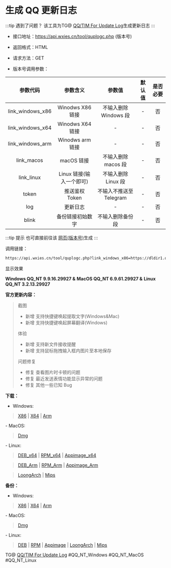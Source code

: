 # 生成 QQ 更新日志

:::tip 遇到了问题？
该工具为TG@ [QQ/TIM For Update Log](https://t.me/qq_updatelog)生成更新日志
:::

- 接口地址：https://api.wxies.cn/tool/quplogc.php (版本号)
- 返回格式：HTML
- 请求方法：GET

- 版本号调用参数：

| 参数代码 | 参数含义 | 参数值 | 默认值 | 是否必要 |
| :-: | :-: | :-: | :-: | :-: |
| link_windows_x86 | Winodws X86 链接 | 不输入删除 Windows 段 | - | 否 |
| link_windows_x64 | Winodws X64 链接 | - | - | 否 |
| link_windows_arm | Winodws arm 链接 | - | - | 否 |
| link_macos | macOS 链接 | 不输入删除 macos 段 | - | 否 |
| link_linux | Linux 链接(输入一个即可) |   不输入删除 Linux 段   | - | 否 |
| token | 推送鉴权 Token | 不输入不推送至 Telegram | - | 否 |
|       log        |         更新日志         |            -            |   -    |    否    |
|      blink       |     备份链接初始数字     |    不输入删除备份段     |   -    |    否    |

:::tip 提示
也可直接前往该 [网页(版本号)](https://api.wxies.cn/tool/quplogc.html)生成
:::

调用链接：

```html
https://api.wxies.cn/tool/quplogc.php?link_windows_x86=https://dldir1.qq.com/qqfile/qq/QQNT/eb96d600/QQ9.9.16.29927_x86.exe&link_windows_x64=https://dldir1.qq.com/qqfile/qq/QQNT/3e273e30/QQ9.9.16.29927_x64.exe&link_windows_arm=https://dldir1.qq.com/qqfile/qq/QQNT/082e7efa/QQ9.9.16.29927_arm64.exe&link_macos=https://dldir1.qq.com/qqfile/qq/QQNT/62a1a49c/QQ_v6.9.61.29927.dmg&link_linux=https://dldir1.qq.com/qqfile/qq/QQNT/833d113c/linuxqq_3.2.13-29927_amd64.deb&blink=114514
```

显示效果

<b>Windows QQ_NT 9.9.16.29927 &</b>
<b>MacOS QQ_NT 6.9.61.29927 &</b>
<b>Linux QQ_NT 3.2.13.29927</b>

<b>官方更新内容：</b>

> 截图
> - 新增 支持快捷键唤起提取文字(Windows&Mac)
> - 新增 支持快捷键唤起屏幕翻译(Windows)
>
>
> 体验
> - 新增 支持新文件接收提醒
> - 新增 支持鼠标拖拽输入框内图片至本地保存
>
> 问题修复
> - 修复 查看图片时卡顿的问题
> - 修复 最近发送表情功能显示异常的问题
> - 修复 其他一些已知 Bug
>

<b>下载：</b>

- Windows:
<blockquote><a href='https://dldir1.qq.com/qqfile/qq/QQNT/eb96d600/QQ9.9.16.29927_x86.exe'>X86</a> | <a href='https://dldir1.qq.com/qqfile/qq/QQNT/3e273e30/QQ9.9.16.29927_x64.exe'>X64</a> | <a href='https://dldir1.qq.com/qqfile/qq/QQNT/082e7efa/QQ9.9.16.29927_arm64.exe'>Arm</a></blockquote>
- MacOS:
<blockquote><a href='https://dldir1.qq.com/qqfile/qq/QQNT/62a1a49c/QQ_v6.9.61.29927.dmg'>Dmg</a></blockquote>
- Linux:
<blockquote><a href='https://dldir1.qq.com/qqfile/qq/QQNT/833d113c/linuxqq_3.2.13-29927_amd64.deb'>DEB_x64</a> | <a href='https://dldir1.qq.com/qqfile/qq/QQNT/833d113c/linuxqq_3.2.13-29927_x86_64.rpm'>RPM_x64</a> | <a href='https://dldir1.qq.com/qqfile/qq/QQNT/833d113c/linuxqq_3.2.13-29927_x86_64.AppImage'>Appimage_x64</a></blockquote>
<blockquote><a href='https://dldir1.qq.com/qqfile/qq/QQNT/833d113c/linuxqq_3.2.13-29927_arm64.deb'>DEB_Arm</a> | <a href='https://dldir1.qq.com/qqfile/qq/QQNT/833d113c/linuxqq_3.2.13-29927_aarch64.rpm'>RPM_Arm</a> | <a href='https://dldir1.qq.com/qqfile/qq/QQNT/833d113c/linuxqq_3.2.13-29927_arm64.AppImage'>Appimage_Arm</a></blockquote>
<blockquote><a href='https://dldir1.qq.com/qqfile/qq/QQNT/833d113c/linuxqq_3.2.13-29927_loongarch64.deb'>LoongArch</a> | <a href='https://dldir1.qq.com/qqfile/qq/QQNT/833d113c/linuxqq_3.2.13-29927_mips64el.deb'>Mips</a></blockquote>

<b>备份：</b>
- Windows:
<blockquote><a href='https://t.me/linqiqi_backup/11'>X86</a> | <a href='https://t.me/linqiqi_backup/12'>X64</a> | <a href='https://t.me/linqiqi_backup/13'>Arm</a></blockquote>
- MacOS:
<blockquote><a href='https://t.me/linqiqi_backup/14'>Dmg</a></blockquote>
- Linux:
<blockquote><a href='https://t.me/linqiqi_backup/15'>DEB</a> | <a href='https://t.me/linqiqi_backup/16'>RPM</a> | <a href='https://t.me/linqiqi_backup/17'>Appimage</a> | <a href='https://t.me/linqiqi_backup/18'>LoongArch</a> | <a href='https://t.me/linqiqi_backup/19'>Mips</a></blockquote>

TG@ <a href='https://t.me/qq_updatelog'>QQ/TIM For Update Log</a>
#QQ_NT_Windows
#QQ_NT_MacOS
#QQ_NT_Linux
